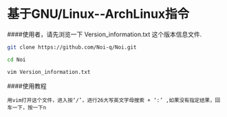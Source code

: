 基于GNU/Linux--ArchLinux指令
===========================
####使用者，请先浏览一下 Version_information.txt 这个版本信息文件.
```sh
git clone https://github.com/Noi-q/Noi.git
```
```sh
cd Noi
```
```sh
vim Version_information.txt
```
####使用教程
```
用vim打开这个文件，进入按‘/’，进行26大写英文字母搜索 + ‘:’ ,如果没有指定结果，回车一下，按一下n
```
